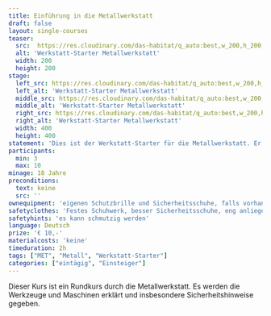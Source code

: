 ```yaml
---
title: Einführung in die Metallwerkstatt
draft: false
layout: single-courses
teaser:
  src:  https://res.cloudinary.com/das-habitat/q_auto:best,w_200,h_200,c_fill,f_auto,dpr_auto/v1586982667/kurse/_DSC4379_qd02jp.jpg
  alt: 'Werkstatt-Starter Metallwerkstatt'
  width: 200
  height: 200
stage:
  left_src: https://res.cloudinary.com/das-habitat/q_auto:best,w_200,h_200,c_fill,f_auto,dpr_auto/v1586982667/kurse/_DSC4388_dbrttd.jpg
  left_alt: 'Werkstatt-Starter Metallwerkstatt'
  middle_src: https://res.cloudinary.com/das-habitat/q_auto:best,w_200,h_200,c_fill,f_auto,dpr_auto/v1586982308/kurse/_DSC9833_preview_hpyemr.jpg
  middle_alt: 'Werkstatt-Starter Metallwerkstatt'
  right_src: https://res.cloudinary.com/das-habitat/q_auto:best,w_200,h_200,c_fill,f_auto,dpr_auto/v1586982308/kurse/_DSC9837_preview_cf9tsn.jpg
  right_alt: 'Werkstatt-Starter Metallwerkstatt'
  width: 400
  height: 400
statement: 'Dies ist der Werkstatt-Starter für die Metallwerkstatt. Er ist die Voraussetzung um selbständig in der Metallwerkstatt arbeiten zu dürfen.'
participants: 
  min: 3
  max: 10
minage: 18 Jahre
preconditions: 
  text: keine
  src: ''
ownequipment: 'eigenen Schutzbrille und Sicherheitsschuhe, falls vorhanden'
safetyclothes: 'Festes Schuhwerk, besser Sicherheitsschuhe, eng anliegende Kleidung, Haarbedeckung'
safetyhints: 'es kann schmutzig werden'
language: Deutsch
prize: '€ 10,-'
materialcosts: 'keine'
timeduration: 2h
tags: ["MET", "Metall", "Werkstatt-Starter"]
categories: ["eintägig", "Einsteiger"]
---
```

Dieser Kurs ist ein Rundkurs durch die Metallwerkstatt. Es werden die Werkzeuge und Maschinen erklärt und insbesondere Sicherheitshinweise gegeben.
